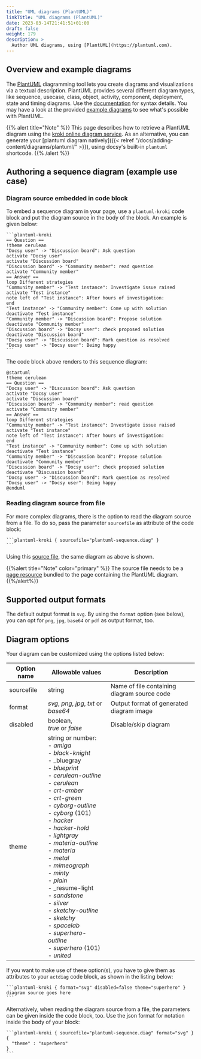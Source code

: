 ```yaml
---
title: "UML diagrams (PlantUML)"
linkTitle: "UML diagrams (PlantUML)"
date: 2023-03-14T21:41:51+01:00
draft: false
weight: 179
description: >
  Author UML diagrams, using [PlantUML](https://plantuml.com).
---
```


## Overview and example diagrams

The [PlantUML](https://plantuml.com) diagramming tool lets you create diagrams and visualizations via a textual description. PlantUML provides several different diagram types, like sequence, usecase, class, object, activity, component, deployment, state and timing diagrams. Use the [documentation](https://plantuml.com/en/guide) for syntax details.
You may have a look at the provided [example diagrams](https://real-world-plantuml.com/) to see what's possible with PlantUML.

{{% alert title="Note" %}}
This page describes how to retrieve a PlantUML diagram using the [kroki online diagram service](https://kroki.io). As an alternative, you can generate your [plantuml diagram natively]({{< relref "/docs/adding-content/diagrams/plantuml/" >}}), using docsy's built-in `plantuml` shortcode.
{{% /alert %}}

## Authoring a sequence diagram (example use case)

### Diagram source embedded in code block

To embed a sequence diagram in your page, use a `plantuml-kroki` code block and put the diagram source in the body of the block. An example is given below:

````
```plantuml-kroki
== Question ==
!theme cerulean
"Docsy user" -> "Discussion board": Ask question
activate "Docsy user"
activate "Discussion board"
"Discussion board" -> "Community member": read question
activate "Community member"
== Answer ==
loop Different strategies
"Community member" -> "Test instance": Investigate issue raised
activate "Test instance"
note left of "Test instance": After hours of investigation:
end
"Test instance" -> "Community member": Come up with solution
deactivate "Test instance"
"Community member" -> "Discussion board": Propose solution
deactivate "Community member"
"Discussion board" -> "Docsy user": check proposed solution
deactivate "Discussion board"
"Docsy user" -> "Discussion board": Mark question as resolved
"Docsy user" -> "Docsy user": Being happy
```
````

The code block above renders to this sequence diagram:

```plantuml-kroki { theme="amigo"}
@startuml
!theme cerulean
== Question ==
"Docsy user" -> "Discussion board": Ask question
activate "Docsy user"
activate "Discussion board"
"Discussion board" -> "Community member": read question
activate "Community member"
== Answer ==
loop Different strategies
"Community member" -> "Test instance": Investigate issue raised
activate "Test instance"
note left of "Test instance": After hours of investigation:
end
"Test instance" -> "Community member": Come up with solution
deactivate "Test instance"
"Community member" -> "Discussion board": Propose solution
deactivate "Community member"
"Discussion board" -> "Docsy user": check proposed solution
deactivate "Discussion board"
"Docsy user" -> "Discussion board": Mark question as resolved
"Docsy user" -> "Docsy user": Being happy
@enduml
```

### Reading diagram source from file

For more complex diagrams, there is the option to read the diagram source from a file. To do so, pass the parameter `sourcefile` as attribute of the code block:

````
```plantuml-kroki { sourcefile="plantuml-sequence.diag" }
```
````

Using this [source file](plantuml-sequence.diag), the same diagram as above is shown.

{{%alert title="Note" color="primary" %}}
The source file needs to be a [page resource](https://gohugo.io/content-management/page-resources/) bundled to the page containing the PlantUML diagram.
{{%/alert%}}

## Supported output formats

The default output format is `svg`. By using the `format` option (see below), you can opt for `png`, `jpg`, `base64` or `pdf` as output format, too. 

## Diagram options

Your diagram can be customized using the options listed below: 

| Option name     | Allowable values                                  | Description                                  |
|-----------------|---------------------------------------------------|----------------------------------------------|
| sourcefile      | string                                            | Name of file containing diagram source code  |
| format          | _svg_, _png_, _jpg_, _txt_ or _base64_            | Output format of generated diagram image     |
| disabled        | boolean,<br>_true_ or _false_                     | Disable/skip diagram                         |
| theme           | string or number:<br>- _amiga_<br>- _black-knight_<br>- _bluegray <br>- _blueprint_<br>- _cerulean-outline_<br>- _cerulean_<br>- _crt-amber_<br>- _crt-green_<br>- _cyborg-outline_<br>- _cyborg_ (101)<br>- _hacker_<br>- _hacker-hold_<br>- _lightgray_<br>- _materia-outline_<br>- _materia_<br>- _metal_<br>- _mimeograph_ <br>- _minty_<br>- _plain_<br>- _resume-light <br>- _sandstone_<br>- _silver_<br>- _sketchy-outline_<br>- _sketchy_<br>- _spacelab_<br>- _superhero-outline_<br>- _superhero_ (101)<br>- _united_ |   |

If you want to make use of these option(s), you have to give them as attributes to your `actdiag` code block, as shown in the listing below:

````
```plantuml-kroki { format="svg" disabled=false theme="superhero" }
diagram source goes here
```
````

Alternatively, when reading the diagram source from a file, the parameters can be given inside the code block, too. Use the json format for notation inside the body of your block:

````
```plantuml-kroki { sourcefile="plantuml-sequence.diag" format="svg" }
{
  "theme" : "superhero"
}
```
````
